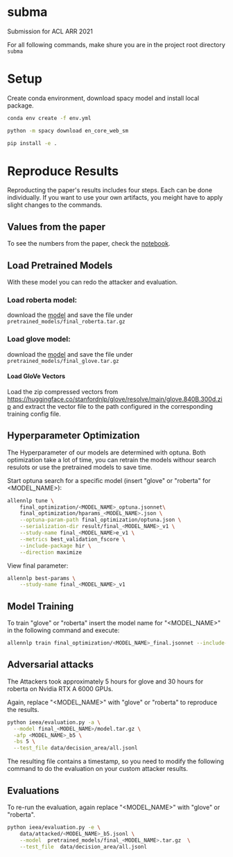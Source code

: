 # subma
Submission for ACL ARR 2021

For all following commands, make shure you are in the project root directory `subma`

# Setup

Create conda environment, download spacy model and install local package.
```bash
conda env create -f env.yml 

python -m spacy download en_core_web_sm

pip install -e .
```

# Reproduce Results

Reproducting the paper's results includes four steps. Each can be done individually.
If you want to use your own artifacts, you meight have to apply slight changes to the commands.

## Values from the paper

To see the numbers from the paper, check the [notebook](notebooks/data_analysis.ipynb).

## Load Pretrained Models

With these model you can redo the attacker and evaluation.

### Load roberta model:

download the [model](https://drive.google.com/file/d/1QeUplcqupfjyOwQpv3z9Skz06W2g_IEv/view?usp=sharing)
and save the file under `pretrained_models/final_roberta.tar.gz`

### Load glove model:

download the [model](https://drive.google.com/file/d/1pgL76abYzxPhN-RvugEcp0TKa-Obtl8p/view?usp=sharing)
and save the file under `pretrained_models/final_glove.tar.gz`

#### Load GloVe Vectors

Load the zip compressed vectors from https://huggingface.co/stanfordnlp/glove/resolve/main/glove.840B.300d.zip and extract the vector
file to the path configured in the corresponding training config file.

## Hyperparameter Optimization

The Hyperparameter of our models are determined with optuna.
Both optimization take a lot of time, you can retrain the models withour search resulots or use
the pretrained models to save time.

Start optuna search for a specific model (insert "glove" or "roberta" for <MODEL_NAME>):

```bash
allennlp tune \
    final_optimization/<MODEL_NAME>_optuna.jsonnet\
    final_optimization/hparams_<MODEL_NAME>.json \
    --optuna-param-path final_optimization/optuna.json \
    --serialization-dir result/final_<MODEL_NAME>_v1 \
    --study-name final_<MODEL_NAME>e_v1 \
    --metrics best_validation_fscore \
    --include-package hir \
    --direction maximize
```

View final parameter:

```bash
allennlp best-params \
    --study-name final_<MODEL_NAME>_v1
```

## Model Training

To train "glove" or "roberta" insert the model name for "<MODEL_NAME>" in the following command and execute:

```bash
allennlp train final_optimization/<MODEL_NAME>_final.jsonnet --include-package ieea -s final_<MODEL_NAME>
```

## Adversarial attacks

The Attackers took approximately 5 hours for glove and 30 hours for roberta on Nvidia RTX A 6000 GPUs.

Again, replace "<MODEL_NAME>" with "glove" or "roberta" to reproduce the results.

```bash
python ieea/evaluation.py -a \
  --model final_<MODEL_NAME>/model.tar.gz \
  -afp <MODEL_NAME>_b5 \
  -bs 5 \
  --test_file data/decision_area/all.jsonl
```

The resulting file contains a timestamp, so you need to modify the following command to do the evaluation
on your custom attacker results.

## Evaluations

To re-run the evaluation, again replace "<MODEL_NAME>" with "glove" or "roberta".

```bash
python ieea/evaluation.py -e \
    data/attacked/<MODEL_NAME>_b5.jsonl \
    --model  pretrained_models/final_<MODEL_NAME>.tar.gz  \
    --test_file  data/decision_area/all.jsonl
```
